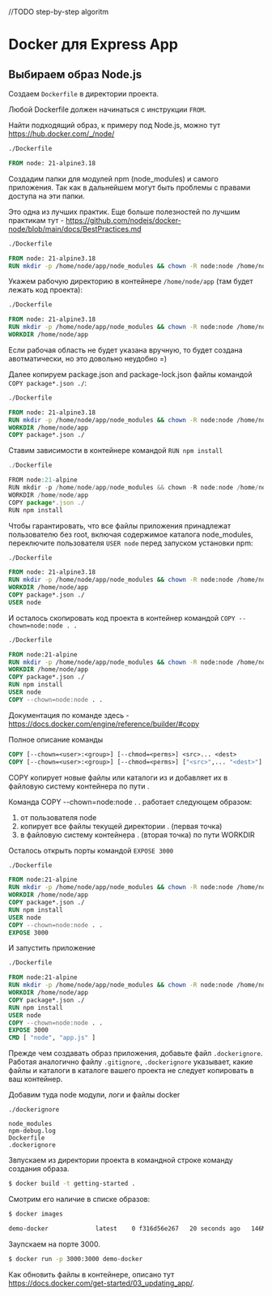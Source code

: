 //TODO step-by-step algoritm 

# Docker для Express App
## Выбираем образ Node.js

Создаем ```Dockerfile``` в директории проекта.

Любой Dockerfile должен начинаться с инструкции ```FROM```.

Найти подходящий образ, к примеру под Node.js, можно тут  https://hub.docker.com/_/node/

```dockerfile
./Dockerfile

FROM node: 21-alpine3.18
```

Создадим папки для модулей npm (node_modules) и самого приложения. Так как в дальнейшем могут быть проблемы с правами доступа на эти папки. 

Это одна из лучших практик. Еще больше полезностей по лучшим практикам тут - https://github.com/nodejs/docker-node/blob/main/docs/BestPractices.md

```dockerfile
./Dockerfile

FROM node: 21-alpine3.18
RUN mkdir -p /home/node/app/node_modules && chown -R node:node /home/node/app
```

Укажем рабочую директорию в контейнере  ```/home/node/app``` (там будет лежать код проекта):

```dockerfile
./Dockerfile

FROM node: 21-alpine3.18
RUN mkdir -p /home/node/app/node_modules && chown -R node:node /home/node/app
WORKDIR /home/node/app
```

Если рабочая область не будет указана вручную, то будет создана авотматически, но это довольно неудобно =)

Далее копируем package.json and package-lock.json файлы командой ```COPY package*.json ./```:

```dockerfile
./Dockerfile

FROM node: 21-alpine3.18
RUN mkdir -p /home/node/app/node_modules && chown -R node:node /home/node/app
WORKDIR /home/node/app
COPY package*.json ./
```

Ставим зависимости в контейнере командой  ```RUN npm install```

```js
./Dockerfile

FROM node:21-alpine
RUN mkdir -p /home/node/app/node_modules && chown -R node:node /home/node/app
WORKDIR /home/node/app
COPY package*.json ./
RUN npm install

```

Чтобы гарантировать, что все файлы приложения принадлежат пользователю без root, включая содержимое каталога node_modules, переключите пользователя ```USER node```  перед запуском установки npm:

```dockerfile
./Dockerfile

FROM node: 21-alpine3.18
RUN mkdir -p /home/node/app/node_modules && chown -R node:node /home/node/app
WORKDIR /home/node/app
COPY package*.json ./
USER node

```

И осталось скопировать код проекта в контейнер командой ```COPY --chown=node:node . .```

```dockerfile
./Dockerfile

FROM node:21-alpine
RUN mkdir -p /home/node/app/node_modules && chown -R node:node /home/node/app
WORKDIR /home/node/app
COPY package*.json ./
RUN npm install
USER node
COPY --chown=node:node . .

```

Документация по команде здесь - https://docs.docker.com/engine/reference/builder/#copy

Полное описание команды

```dockerfile
COPY [--chown=<user>:<group>] [--chmod=<perms>] <src>... <dest>
COPY [--chown=<user>:<group>] [--chmod=<perms>] ["<src>",... "<dest>"]
```

COPY копирует новые файлы или каталоги из <src> и добавляет их в файловую систему контейнера по пути <dest>.

Команда COPY --chown=node:node . . работает следующем образом:
1. от пользователя node
2. копирует все файлы текущей директории . (первая точка)
3. в файловую систему контейнера . (вторая точка) по пути WORKDIR

Осталось открыть порты командой ```EXPOSE 3000```

```dockerfile
./Dockerfile

FROM node:21-alpine
RUN mkdir -p /home/node/app/node_modules && chown -R node:node /home/node/app
WORKDIR /home/node/app
COPY package*.json ./
RUN npm install
USER node
COPY --chown=node:node . .
EXPOSE 3000
```

И запустить приложение

```dockerfile
./Dockerfile

FROM node:21-alpine
RUN mkdir -p /home/node/app/node_modules && chown -R node:node /home/node/app
WORKDIR /home/node/app
COPY package*.json ./
RUN npm install
USER node
COPY --chown=node:node . .
EXPOSE 3000
CMD [ "node", "app.js" ]
```

Прежде чем создавать образ приложения, добавьте файл ```.dockerignore```. Работая аналогично файлу ```.gitignore```, ```.dockerignore``` указывает, какие файлы и каталоги в каталоге вашего проекта не следует копировать в ваш контейнер.

Добавим туда node модули, логи и файлы docker

```dockerignore
./dockerignore

node_modules
npm-debug.log
Dockerfile
.dockerignore
```

Звпускаем из директории проекта в командной строке команду создания образа. 

```zsh
$ docker build -t getting-started .
```

Смотрим его наличие в списке образов:

```zsh
$ docker images
```

```zsh
demo-docker             latest    0 f316d56e267   20 seconds ago   146MB
```

Заупскаем на порте 3000.

```zsh
$ docker run -p 3000:3000 demo-docker 
```

Как обновить файлы в контейнере, описано тут https://docs.docker.com/get-started/03_updating_app/.